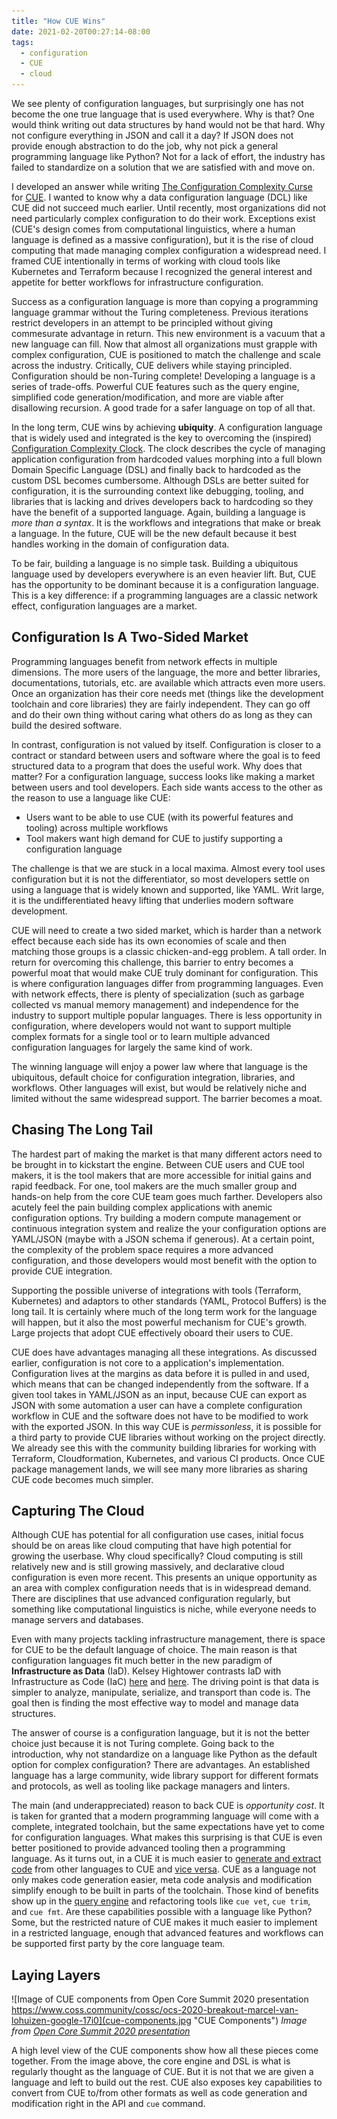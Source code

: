 ```yaml
---
title: "How CUE Wins"
date: 2021-02-20T00:27:14-08:00
tags:
  - configuration
  - CUE
  - cloud
---
```


We see plenty of configuration languages, but surprisingly one has not become the one true language that is used everywhere. Why is that? One would think writing out data structures by hand would not be that hard. Why not configure everything in JSON and call it a day? If JSON does not provide enough abstraction to do the job, why not pick a general programming language like Python? Not for a lack of effort, the industry has failed to standardize on a solution that we are satisfied with and move on.

I developed an answer while writing [The Configuration Complexity Curse](https://blog.cedriccharly.com/post/20191109-the-configuration-complexity-curse/) for [CUE](https://cuelang.org/docs/about/). I wanted to know why a data configuration language (DCL) like CUE did not succeed much earlier. Until recently, most organizations did not need particularly complex configuration to do their work. Exceptions exist (CUE's design comes from computational linguistics, where a human language is defined as a massive configuration), but it is the rise of cloud computing that made managing complex configuration a widespread need. I framed CUE intentionally in terms of working with cloud tools like Kubernetes and Terraform because I recognized the general interest and appetite for better workflows for infrastructure configuration.

Success as a configuration language is more than copying a programming language grammar without the Turing completeness. Previous iterations restrict developers in an attempt to be principled without giving commesurate advantage in return. This new environment is a vacuum that a new language can fill. Now that almost all organizations must grapple with complex configuration, CUE is positioned to match the challenge and scale across the industry. Critically, CUE delivers while staying principled. Configuration should be non-Turing complete! Developing a language is a series of trade-offs. Powerful CUE features such as the query engine, simplified code generation/modification, and more are viable after disallowing recursion. A good trade for a safer language on top of all that.

In the long term, CUE wins by achieving **ubiquity**. A configuration language that is widely used and integrated is the key to overcoming the (inspired) [Configuration Complexity Clock](http://mikehadlow.blogspot.com/2012/05/configuration-complexity-clock.html). The clock describes the cycle of managing application configuration from hardcoded values morphing into a full blown Domain Specific Language (DSL) and finally back to hardcoded as the custom DSL becomes cumbersome. Although DSLs are better suited for configuration, it is the surrounding context like debugging, tooling, and libraries that is lacking and drives developers back to hardcoding so they have the benefit of a supported language. Again, building a language is *more than a syntax*. It is the workflows and integrations that make or break a language. In the future, CUE will be the new default because it best handles working in the domain of configuration data.

To be fair, building a language is no simple task. Building a ubiquitous language used by developers everywhere is an even heavier lift. But, CUE has the opportunity to be dominant because it is a configuration language. This is a key difference: if a programming languages are a classic network effect, configuration languages are a market.

## Configuration Is A Two-Sided Market

Programming languages benefit from network effects in multiple dimensions. The more users of the language, the more and better libraries, documentations, tutorials, etc. are available which attracts even more users. Once an organization has their core needs met (things like the development toolchain and core libraries) they are fairly independent. They can go off and do their own thing without caring what others do as long as they can build the desired software.

In contrast, configuration is not valued by itself. Configuration is closer to a contract or standard between users and software where the goal is to feed structured data to a program that does the useful work. Why does that matter? For a configuration language, success looks like making a market between users and tool developers. Each side wants access to the other as the reason to use a language like CUE:

- Users want to be able to use CUE (with its powerful features and tooling) across multiple workflows
- Tool makers want high demand for CUE to justify supporting a configuration language

The challenge is that we are stuck in a local maxima. Almost every tool uses configuration but it is not the differentiator, so most developers settle on using a language that is widely known and supported, like YAML. Writ large, it is the undifferentiated heavy lifting that underlies modern software development.

CUE will need to create a two sided market, which is harder than a network effect because each side has its own economies of scale and then matching those groups is a classic chicken-and-egg problem. A tall order. In return for overcoming this challenge, this barrier to entry becomes a powerful moat that would make CUE truly dominant for configuration. This is where configuration languages differ from programming languages. Even with network effects, there is plenty of specialization (such as garbage collected vs manual memory management) and independence for the industry to support multiple popular languages. There is less opportunity in configuration, where developers would not want to support multiple complex formats for a single tool or to learn multiple advanced configuration languages for largely the same kind of work.

The winning language will enjoy a power law where that language is the ubiquitous, default choice for configuration integration, libraries, and workflows. Other languages will exist, but would be relatively niche and limited without the same widespread support. The barrier becomes a moat.

## Chasing The Long Tail

The hardest part of making the market is that many different actors need to be brought in to kickstart the engine. Between CUE users and CUE tool makers, it is the tool makers that are more accessible for initial gains and rapid feedback. For one, tool makers are the much smaller group and hands-on help from the core CUE team goes much farther. Developers also acutely feel the pain building complex applications with anemic configuration options. Try building a modern compute management or continuous integration system and realize the your configuration options are YAML/JSON (maybe with a JSON schema if generous). At a certain point, the complexity of the problem space requires a more advanced configuration, and those developers would most benefit with the option to provide CUE integration.

Supporting the possible universe of integrations with tools (Terraform, Kubernetes) and adaptors to other standards (YAML, Protocol Buffers) is the long tail. It is certainly where much of the long term work for the language will happen, but it also the most powerful mechanism for CUE's growth. Large projects that adopt CUE effectively oboard their users to CUE.

CUE does have advantages managing all these integrations. As discussed earlier, configuration is not core to a application's implementation. Configuration lives at the margins as data before it is pulled in and used, which means that can be changed independently from the software. If a given tool takes in YAML/JSON as an input, because CUE can export as JSON with some automation a user can have a complete configuration workflow in CUE and the software does not have to be modified to work with the exported JSON. In this way CUE is *permissonless*, it is possible for a third party to provide CUE libraries without working on the project directly. We already see this with the community building libraries for working with Terraform, Cloudformation, Kubernetes, and various CI products. Once CUE package management lands, we will see many more libraries as sharing CUE code becomes much simpler.

## Capturing The Cloud

Although CUE has potential for all configuration use cases, initial focus should be on areas like cloud computing that have high potential for growing the userbase. Why cloud specifically? Cloud computing is still relatively new and is still growing massively, and declarative cloud configuration is even more recent. This presents an unique opportunity as an area with complex configuration needs that is in widespread demand. There are disciplines that use advanced configuration regularly, but something like computational linguistics is niche, while everyone needs to manage servers and databases.

Even with many projects tackling infrastructure management, there is space for CUE to be the default language of choice. The main reason is that configuration languages fit much better in the new paradigm of **Infrastructure as Data** (IaD). Kelsey Hightower contrasts IaD with Infrastructure as Code (IaC) [here](https://twitter.com/kelseyhightower/status/1164194470436302848) and [here](https://twitter.com/kelseyhightower/status/1338927903908630528). The driving point is that data is simpler to analyze, manipulate, serialize, and transport than code is. The goal then is finding the most effective way to model and manage data structures.

The answer of course is a configuration language, but it is not the better choice just because it is not Turing complete. Going back to the introduction, why not standardize on a language like Python as the default option for complex configuration? There are advantages. An established language has a large community, wide library support for different formats and protocols, as well as tooling like package managers and linters.

The main (and underappreciated) reason to back CUE is *opportunity cost*. It is taken for granted that a modern programming language will come with a complete, integrated toolchain, but the same expectations have yet to come for configuration languages. What makes this surprising is that CUE is even better positioned to provide advanced tooling then a programming language. As it turns out, in a CUE it is much easier to [generate and extract code](https://cuelang.org/docs/usecases/generate/) from other languages to CUE and [vice versa](https://cuelang.org/docs/integrations/). CUE as a language not only makes code generation easier, meta code analysis and modification simplify enough to be built in parts of the toolchain. Those kind of benefits show up in the [query engine](https://cuelang.org/docs/usecases/query/) and refactoring tools like `cue vet`, `cue trim`, and `cue fmt`. Are these capabilities possible with a language like Python? Some, but the restricted nature of CUE makes it much easier to implement in a restricted language, enough that advanced features and workflows can be supported first party by the core language team.

## Laying Layers

![Image of CUE components from Open Core Summit 2020 presentation https://www.coss.community/cossc/ocs-2020-breakout-marcel-van-lohuizen-google-17i0](cue-components.jpg "CUE Components")
*Image from [Open Core Summit 2020 presentation](https://www.coss.community/cossc/ocs-2020-breakout-marcel-van-lohuizen-google-17i0)*

A high level view of the CUE components show how all these pieces come together. From the image above, the core engine and DSL is what is regularly thought as the language of CUE. But it is not that we are given a language and left to build out the rest. CUE also exposes key capabilities to convert from CUE to/from other formats as well as code generation and modification right in the API and `cue` command.
